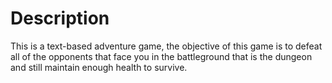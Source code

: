 # Description 

This is a text-based adventure game, the objective of this game is to defeat all of the opponents that face you in the battleground that is the dungeon and still maintain enough health to survive. 



